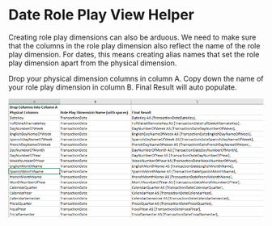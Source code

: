 # Date Role Play View Helper

Creating role play dimensions can also be arduous. We need to make sure that the columns in the role play dimension also reflect the name of the role play dimension. For dates, this means creating alias names that set the role play dimension apart from the physical dimension.

Drop your physical dimension columns in column A. Copy down the name of your role play dimension in column B. Final Result will auto populate.

![](../.gitbook/assets/date-role-play-view-helper.png)

